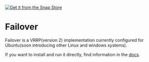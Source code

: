 

[![Get it from the Snap Store](https://snapcraft.io/static/images/badges/en/snap-store-black.svg)](https://snapcraft.io/failover)

# Failover

Failover is a VRRP(version 2) implementation currently configured for Ubuntu(soon introducing other Linux and windows systems).

If you want to install and run it directly, find information in the [docs](https://failover-docs.readthedocs.io/).
